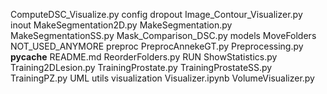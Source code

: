 

ComputeDSC_Visualize.py
config
dropout
Image_Contour_Visualizer.py
inout
MakeSegmentation2D.py
MakeSegmentation.py
MakeSegmentationSS.py
Mask_Comparison_DSC.py
models
MoveFolders
NOT_USED_ANYMORE
preproc
PreprocAnnekeGT.py
Preprocessing.py
__pycache__
README.md
ReorderFolders.py
RUN
ShowStatistics.py
Training2DLesion.py
TrainingProstate.py
TrainingProstateSS.py
TrainingPZ.py
UML
utils
visualization
Visualizer.ipynb
VolumeVisualizer.py
